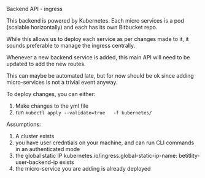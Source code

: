 Backend API - ingress

This  backend is powered by Kubernetes. Each micro services is a pod (scalable horizontally) and each has its own Bitbucket repo.

While this allows us to deploy each service as per changes made to it, it sounds preferable to manage the ingress centrally.

Whenever a new backend service is added, this main API will need to be updated to add the new routes.

This can maybe be automated late, but for now should be ok since adding micro-services is not a trivial event anyway.

To deploy changes, you can either:
1. Make changes to the yml file
2. run `kubectl apply --validate=true   -f kubernetes/`

Assumptions:
1. A cluster exists
2. you have user credntials on your machine, and can run CLI commands in an authenticated mode
3. the global static IP kubernetes.io/ingress.global-static-ip-name: betitlity-user-backend-ip exists
4. the micro-service you are adding is already deployed
